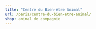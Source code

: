 ```yaml
---
title: "Centre du Bien-être Animal"
url: /paris/centre-du-bien-etre-animal/
shop: animal de compagnie
---
```

